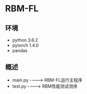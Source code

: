 # RBM-FL

## 环境
* python 3.6.2
* pytorch 1.4.0
* pandas

## 概述
* main.py ----> RBM-FL运行主程序
* test.py ----> RBM性能测试测序
